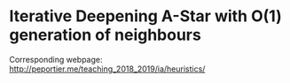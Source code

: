 # Iterative Deepening A-Star with O(1) generation of neighbours

Corresponding webpage: http://peportier.me/teaching_2018_2019/ia/heuristics/

